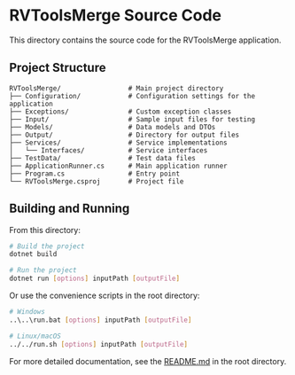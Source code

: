 # RVToolsMerge Source Code

This directory contains the source code for the RVToolsMerge application.

## Project Structure

```
RVToolsMerge/                 # Main project directory
├── Configuration/            # Configuration settings for the application
├── Exceptions/               # Custom exception classes
├── Input/                    # Sample input files for testing
├── Models/                   # Data models and DTOs
├── Output/                   # Directory for output files
├── Services/                 # Service implementations
│   └── Interfaces/           # Service interfaces
├── TestData/                 # Test data files
├── ApplicationRunner.cs      # Main application runner
├── Program.cs                # Entry point
└── RVToolsMerge.csproj       # Project file
```

## Building and Running

From this directory:

```bash
# Build the project
dotnet build

# Run the project
dotnet run [options] inputPath [outputFile]
```

Or use the convenience scripts in the root directory:

```bash
# Windows
..\..\run.bat [options] inputPath [outputFile]

# Linux/macOS
../../run.sh [options] inputPath [outputFile]
```

For more detailed documentation, see the [README.md](../../README.md) in the root directory.
